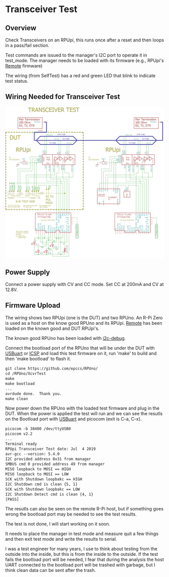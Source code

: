 # Transceiver Test

## Overview

Check Transceivers on an RPUpi, this runs once after a reset and then loops in a pass/fail section.

Test commands are issued to the manager's I2C port to operate it in test_mode. The manager needs to be loaded with its firmware (e.g., RPUpi's [Remote] firmware) 

[Remote]: https://github.com/epccs/RPUpi/tree/master/Remote

The wiring (from SelfTest) has a red and green LED that blink to indicate test status.

## Wiring Needed for Transceiver Test

![Wiring](./Setup/XcvrTestWiring.png)


## Power Supply

Connect a power supply with CV and CC mode. Set CC at 200mA and CV at 12.8V.


## Firmware Upload

The wiring shows two RPUpi (one is the DUT) and two RPUno. An R-Pi Zero is used as a host on the know good RPUno and its RPUpi. [Remote] has been loaded on the known good and DUT RPUpi's.

[Remote]: https://github.com/epccs/RPUpi/tree/master/Remote

The known good RPUno has been loaded with [i2c-debug]. 

[i2c-debug]: https://github.com/epccs/RPUno/tree/master/i2c-debug

Connect the bootload port of the RPUno that will be under the DUT with [USBuart] or [ICSP] and load this test firmware on it, run 'make' to build and then 'make bootload' to flash it. 

[ICSP]: https://github.com/epccs/Driver/tree/master/ICSP
[USBuart]: https://github.com/epccs/Driver/tree/master/USBuart

``` 
git clone https://github.com/epccs/RPUno/
cd /RPUno/XcvrTest
make
make bootload
...
avrdude done.  Thank you.
make clean
``` 

Now power down the RPUno with the loaded test firmware and plug in the DUT. When the power is applied the test will run and we can see the resutls on the Bootload port with [USBuart] and picocom (exit is C-a, C-x). 

``` 
picocom -b 38400 /dev/ttyUSB0
picocom v2.2
...
Terminal ready
RPUpi Transceiver Test date: Jul  4 2019
avr-gcc --version: 5.4.0
I2C provided address 0x31 from manager
SMBUS cmd 0 provided address 49 from manager
MISO loopback to MOSI == HIGH
MISO loopback to MOSI == LOW
SCK with Shutdown loopbakc == HIGH
I2C Shutdown cmd is clean {5, 1}
SCK with Shutdown loopbakc == LOW
I2C Shutdown Detect cmd is clean {4, 1}
[PASS]
```

The resutls can also be seen on the remote R-Pi host, but if something goes wrong the bootload port may be needed to see the test results.

The test is not done, I will start working on it soon.

It needs to place the manager in test mode and measure quit a few things and then exit test mode and write the results to serial. 

I was a test engineer for many years, I use to think about testing from the outside into the inside, but this is from the inside to the outside. If the test fails the bootload port will be needed, I fear that during the analysis the host UART connected to the bootload port will be trashed with garbage, but I think clean data can be sent after the trash.

